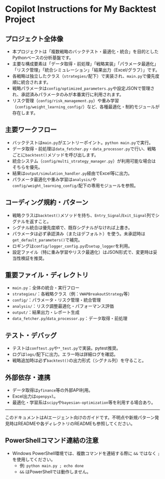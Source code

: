 # Copilot Instructions for My Backtest Project

## プロジェクト全体像
- 本プロジェクトは「複数戦略のバックテスト・最適化・統合」を目的としたPythonベースの分析基盤です。
- 主要な構成要素は「データ取得・前処理」「戦略実装」「パラメータ最適化」「リスク管理」「統合シミュレーション」「結果出力（Excel/グラフ）」です。
- 各戦略は独立したクラス（`strategies/`配下）で実装され、`main.py`で優先度順に統合されます。
- 戦略パラメータは`config/optimized_parameters.py`や設定JSONで管理され、承認済みパラメータのみが本番実行に利用されます。
- リスク管理（`config/risk_management.py`）や重み学習（`config/weight_learning_config/`）など、各種最適化・制約モジュールが存在します。

## 主要ワークフロー
- バックテストは`main.py`がエントリーポイント。`python main.py`で実行。
- データ取得・前処理は`data_fetcher.py`・`data_processor.py`で行い、戦略ごとに`backtest()`メソッドを呼び出します。
- 統合システム（`config/multi_strategy_manager.py`）が利用可能な場合はそちらを優先。
- 結果は`output/simulation_handler.py`経由でExcel等に出力。
- パラメータ最適化や重み学習は`analysis/`や`config/weight_learning_config/`配下の専用モジュールを参照。

## コーディング規約・パターン
- 戦略クラスは`backtest()`メソッドを持ち、`Entry_Signal`/`Exit_Signal`列でシグナルを返すこと。
- シグナル統合は優先度順で、既存シグナルがなければ上書き。
- パラメータは必ず承認済み（またはデフォルト）を使う。未承認時は`get_default_parameters()`で補完。
- ロギングは`config/logger_config.py`の`setup_logger`を利用。
- 設定ファイル（特に重み学習やリスク最適化）はJSON形式で、変更時は妥当性検証を推奨。

## 重要ファイル・ディレクトリ
- `main.py`：全体の統合・実行フロー
- `strategies/`：各戦略クラス（例：`VWAPBreakoutStrategy`等）
- `config/`：パラメータ・リスク管理・統合管理
- `analysis/`：リスク調整最適化・パフォーマンス評価
- `output/`：結果出力・レポート生成
- `data_fetcher.py`/`data_processor.py`：データ取得・前処理

## テスト・デバッグ
- テストは`conftest.py`や`*_test.py`で実装。pytest推奨。
- ログは`logs/`配下に出力。エラー時は詳細ログを確認。
- 戦略追加時は必ず`backtest()`の出力形式（シグナル列）を守ること。

## 外部依存・連携
- データ取得は`yfinance`等の外部API利用。
- Excel出力は`openpyxl`。
- 最適化・学習系は`scipy`や`bayesian-optimization`等を利用する場合あり。

---

このドキュメントはAIエージェント向けのガイドです。不明点や新規パターン発見時はREADMEや各ディレクトリのREADMEも参照してください。

## PowerShellコマンド連結の注意
- Windows PowerShell環境では、複数コマンドを連結する際に `&&` ではなく `;` を使用してください。
  - 例: `python main.py ; echo done`
  - `&&` はPowerShellでは動作しません。
